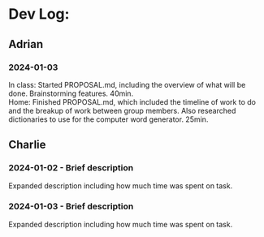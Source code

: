 # Dev Log:

## Adrian

### 2024-01-03
In class: Started PROPOSAL.md, including the overview of what will be done. Brainstorming features. 40min. <br>
Home: Finished PROPOSAL.md, which included the timeline of work to do and the breakup of work between group members. Also researched dictionaries to use for the computer word generator. 25min.

## Charlie

### 2024-01-02 - Brief description
Expanded description including how much time was spent on task.

### 2024-01-03 - Brief description
Expanded description including how much time was spent on task.
